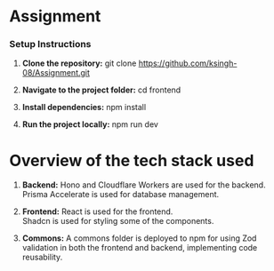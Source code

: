 # Assignment

### Setup Instructions

1. **Clone the repository:**
   git clone https://github.com/ksingh-08/Assignment.git

2. **Navigate to the project folder:**
    cd frontend

3. **Install dependencies:**
    npm install
4. **Run the project locally:**
    npm run dev

# Overview of the tech stack used

1. **Backend:**
    Hono and Cloudflare Workers are used for the backend.  
    Prisma Accelerate is used for database management.  

    
2. **Frontend:**
    React is used for the frontend.  
    Shadcn is used for styling some of the components.

    
3. **Commons:**
    A commons folder is deployed to npm for using Zod validation in both the frontend and backend, implementing code reusability.